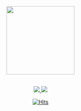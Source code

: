 <br>
<br>

<div align=center>

<p align="center">
<img height="180em" src="https://github-readme-stats-real.vercel.app/api?username=on-jungwoan&theme=dark&show_icons=true&locale=kr&include_all_commits=false&&count_private=true" />
</p>  

  <br>

  <a href="mailto:slalfpdl16@naver.com">
    <img src="https://img.shields.io/badge/slalfpdl16@naver.com-03C75A?style=flat-square&logo=naver&logoColor=white">
  </a>
  <a href="https://on-jungwoan.github.io/">
    <img src="https://img.shields.io/badge/성장하는 정완이의 개발일기-181717?style=flat-square&logo=github&logoColor=white">
  </a>
</div>

<div align = "center">

[![Hits](https://hits.seeyoufarm.com/api/count/incr/badge.svg?url=https%3A%2F%2Fgithub.com%2FOn-JungWoan&count_bg=%235ECA0B&title_bg=%23555555&icon=github.svg&icon_color=%23E7E7E7&title=hits&edge_flat=false)](https://hits.seeyoufarm.com)

</div>
